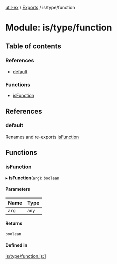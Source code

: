 [util-ex](../README.md) / [Exports](../modules.md) / is/type/function

# Module: is/type/function

## Table of contents

### References

- [default](is_type_function.md#default)

### Functions

- [isFunction](is_type_function.md#isfunction)

## References

### default

Renames and re-exports [isFunction](is_type_function.md#isfunction)

## Functions

### isFunction

▸ **isFunction**(`arg`): `boolean`

#### Parameters

| Name | Type |
| :------ | :------ |
| `arg` | `any` |

#### Returns

`boolean`

#### Defined in

[is/type/function.js:1](https://github.com/snowyu/util-ex.js/blob/b4dc093/src/is/type/function.js#L1)
